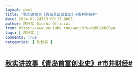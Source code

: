 ```yaml
---
layout: post
title: "秋实讲故事《青岛首富创业史》#市井财经#"
date: 2024-02-24T13:00:17.000Z
author: 陈秋实 Qiushi Official
from: https://www.youtube.com/watch?v=KyBOskb8SyA
tags: [ 陈秋实 ]
comments: True
categories: [ 陈秋实 ]
---
```

<!--1708779617000-->
[秋实讲故事《青岛首富创业史》#市井财经#](https://www.youtube.com/watch?v=KyBOskb8SyA)
------

<div>

</div>
